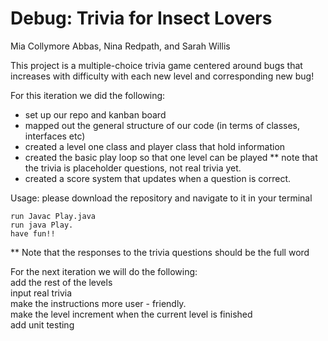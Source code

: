 # Debug: Trivia for Insect Lovers

Mia Collymore Abbas, Nina Redpath, and Sarah Willis

This project is a multiple-choice trivia game centered around bugs that increases with difficulty with each new level and corresponding new bug!

For this iteration we did the following: 

- set up our repo and kanban board <br />
- mapped out the general structure of our code (in terms of classes, interfaces etc) <br />
- created a level one class and player class that hold information  <br />
- created the basic play loop so that one level can be played ** note that the trivia is placeholder questions, not real trivia yet. <br />
- created a score system that updates when a question is correct. <br />
	
Usage: 
	please download the repository and navigate to it in your terminal 
	
	run Javac Play.java
	run java Play. 
	have fun!! 
	
** Note that the responses to the trivia questions should be the full word


For the next iteration we will do the following: <br />
	add the rest of the levels <br />
	input real trivia <br />
	make the instructions more user - friendly. <br />
	make the level increment when the current level is finished <br />
	add unit testing <br />
		

	
	
